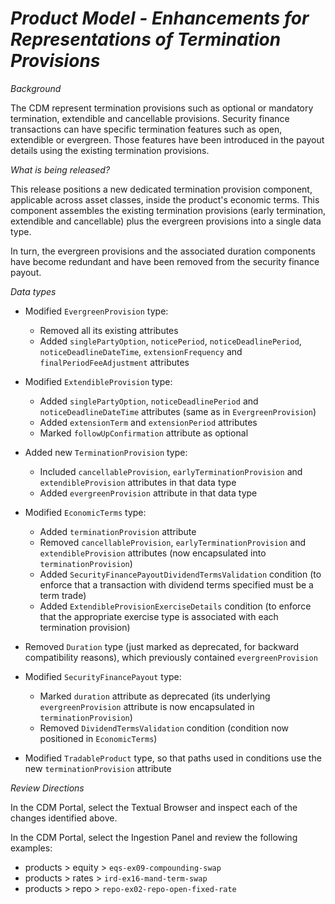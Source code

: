 # _Product Model - Enhancements for Representations of Termination Provisions_

_Background_

The CDM represent termination provisions such as optional or mandatory termination, extendible and cancellable provisions. Security finance transactions can have specific termination features such as open, extendible or evergreen. Those features have been introduced in the payout details  using the existing termination provisions.

_What is being released?_

This release positions a new dedicated termination provision component, applicable across asset classes, inside the product's economic terms. This component assembles the existing termination provisions (early termination, extendible and cancellable) plus the evergreen provisions into a single data type.

In turn, the evergreen provisions and the associated duration components have become redundant and have been removed from the security finance payout. 

_Data types_

- Modified `EvergreenProvision` type:

  - Removed all its existing attributes
  - Added `singlePartyOption`, `noticePeriod`, `noticeDeadlinePeriod`, `noticeDeadlineDateTime`, `extensionFrequency` and `finalPeriodFeeAdjustment` attributes

- Modified `ExtendibleProvision` type:

  - Added `singlePartyOption`, `noticeDeadlinePeriod` and `noticeDeadlineDateTime` attributes (same as in `EvergreenProvision`)
  - Added `extensionTerm` and `extensionPeriod` attributes
  - Marked `followUpConfirmation` attribute as optional

- Added new `TerminationProvision` type:

  - Included `cancellableProvision`, `earlyTerminationProvision` and `extendibleProvision` attributes in that data type
  - Added `evergreenProvision` attribute in that data type

- Modified `EconomicTerms` type:

  - Added `terminationProvision` attribute
  - Removed `cancellableProvision`, `earlyTerminationProvision` and `extendibleProvision` attributes (now encapsulated into `terminationProvision`)
  - Added `SecurityFinancePayoutDividendTermsValidation` condition (to enforce that a transaction with dividend terms specified must be a term trade)
  - Added `ExtendibleProvisionExerciseDetails` condition (to enforce that the appropriate exercise type is associated with each termination provision)

- Removed `Duration` type (just marked as deprecated, for backward compatibility reasons), which previously contained `evergreenProvision`
- Modified `SecurityFinancePayout` type:

  - Marked `duration` attribute as deprecated (its underlying `evergreenProvision` attribute is now encapsulated in `terminationProvision`)
  - Removed `DividendTermsValidation` condition (condition now positioned in `EconomicTerms`)

- Modified `TradableProduct` type, so that paths used in conditions use the new `terminationProvision` attribute

_Review Directions_

In the CDM Portal, select the Textual Browser and inspect each of the changes identified above. 

In the CDM Portal, select the Ingestion Panel and review the following examples:

- products > equity > `eqs-ex09-compounding-swap`
- products > rates > `ird-ex16-mand-term-swap`
- products > repo > `repo-ex02-repo-open-fixed-rate`
